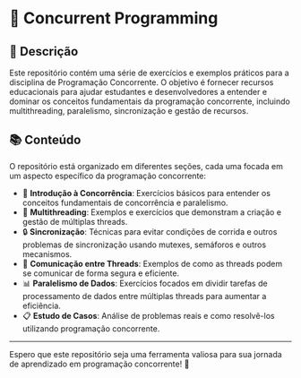 # 🔄 Concurrent Programming

## 📜 Descrição
Este repositório contém uma série de exercícios e exemplos práticos para a disciplina de Programação Concorrente. O objetivo é fornecer recursos educacionais para ajudar estudantes e desenvolvedores a entender e dominar os conceitos fundamentais da programação concorrente, incluindo multithreading, paralelismo, sincronização e gestão de recursos.

## 📚 Conteúdo
O repositório está organizado em diferentes seções, cada uma focada em um aspecto específico da programação concorrente:
  - 🌟 **Introdução à Concorrência**: Exercícios básicos para entender os conceitos fundamentais de concorrência e paralelismo.
  - 🧵 **Multithreading**: Exemplos e exercícios que demonstram a criação e gestão de múltiplas threads.
  - 🔒 **Sincronização**: Técnicas para evitar condições de corrida e outros problemas de sincronização usando mutexes, semáforos e outros mecanismos.
  - 📡 **Comunicação entre Threads**: Exemplos de como as threads podem se comunicar de forma segura e eficiente.
  - 📊 **Paralelismo de Dados**: Exercícios focados em dividir tarefas de processamento de dados entre múltiplas threads para aumentar a eficiência.
  - 📋 **Estudo de Casos**: Análise de problemas reais e como resolvê-los utilizando programação concorrente.

---

Espero que este repositório seja uma ferramenta valiosa para sua jornada de aprendizado em programação concorrente! 🚀

